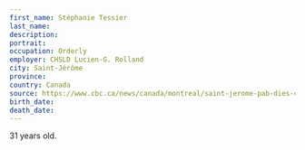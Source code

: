 ```yaml
---
first_name: Stéphanie Tessier
last_name: 
description: 
portrait: 
occupation: Orderly
employer: CHSLD Lucien-G. Rolland
city: Saint-Jérôme
province: 
country: Canada
source: https://www.cbc.ca/news/canada/montreal/saint-jerome-pab-dies-covid-19-1.5547605
birth_date: 
death_date: 
---
```


31 years old.